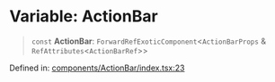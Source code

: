 # Variable: ActionBar

> `const` **ActionBar**: `ForwardRefExoticComponent`\<`ActionBarProps` & `RefAttributes`\<`ActionBarRef`\>\>

Defined in: [components/ActionBar/index.tsx:23](https://github.com/onyx-og/prismal-react/blob/4de964c33b6496e718d9735afb715c0a69193872/src/components/ActionBar/index.tsx#L23)
